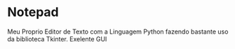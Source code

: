 # Notepad
Meu Proprio Editor de Texto com a Linguagem Python fazendo bastante uso da biblioteca Tkinter. Exelente GUI 
